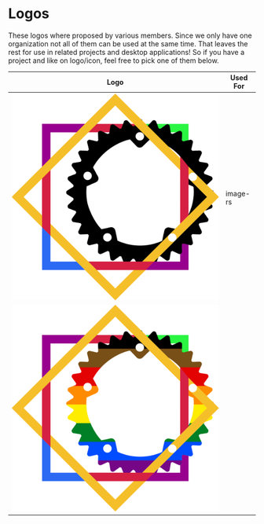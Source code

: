 # Logos

These logos where proposed by various members. Since we only have one
organization not all of them can be used at the same time. That leaves the rest
for use in related projects and desktop applications! So if you have a project
and like on logo/icon, feel free to pick one of them below.

| Logo | Used For |
|---|---|
| ![](image-rs-logo.svg) | image-rs |
| ![](image-rs-pride.svg) | |
